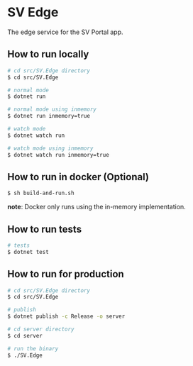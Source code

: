 # SV Edge

The edge service for the SV Portal app.

## How to run locally

```bash
# cd src/SV.Edge directory
$ cd src/SV.Edge

# normal mode
$ dotnet run

# normal mode using inmemory
$ dotnet run inmemory=true

# watch mode
$ dotnet watch run

# watch mode using inmemory
$ dotnet watch run inmemory=true
```

## How to run in docker (Optional)

```bash
$ sh build-and-run.sh
```

**note**: Docker only runs using the in-memory implementation.

## How to run tests

```bash
# tests
$ dotnet test
```

## How to run for production

```bash
# cd src/SV.Edge directory
$ cd src/SV.Edge

# publish
$ dotnet publish -c Release -o server

# cd server directory
$ cd server

# run the binary
$ ./SV.Edge
```
